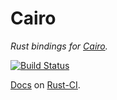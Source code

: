 # Cairo

_Rust bindings for [Cairo]._

[Cairo]: http://cairographics.org
[Docs]: http://www.rust-ci.org/passcod/rust-cairo/doc/cairo/
[Rust-CI]: http://www.rust-ci.org
[![Build Status](https://travis-ci.org/passcod/rust-cairo.svg?branch=master)](https://travis-ci.org/passcod/rust-cairo)

[Docs] on [Rust-CI].

